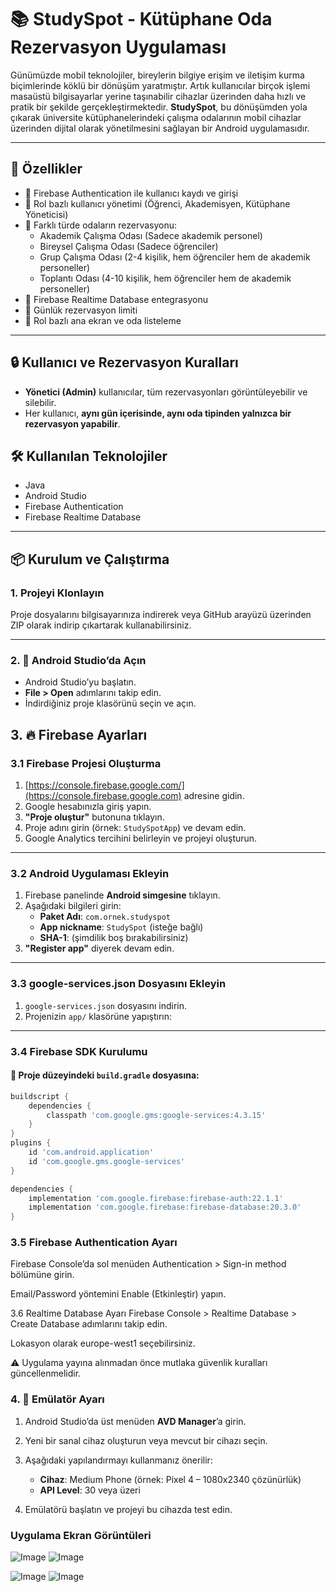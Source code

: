 # 📚 StudySpot - Kütüphane Oda Rezervasyon Uygulaması

Günümüzde mobil teknolojiler, bireylerin bilgiye erişim ve iletişim kurma biçimlerinde köklü bir dönüşüm yaratmıştır. Artık kullanıcılar birçok işlemi masaüstü bilgisayarlar yerine taşınabilir cihazlar üzerinden daha hızlı ve pratik bir şekilde gerçekleştirmektedir. **StudySpot**, bu dönüşümden yola çıkarak üniversite kütüphanelerindeki çalışma odalarının mobil cihazlar üzerinden dijital olarak yönetilmesini sağlayan bir Android uygulamasıdır.

---

## 🚀 Özellikler

- 🔐 Firebase Authentication ile kullanıcı kaydı ve girişi
- 👥 Rol bazlı kullanıcı yönetimi (Öğrenci, Akademisyen, Kütüphane Yöneticisi)
- 🏢 Farklı türde odaların rezervasyonu:
  - Akademik Çalışma Odası (Sadece akademik personel)
  - Bireysel Çalışma Odası (Sadece öğrenciler)
  - Grup Çalışma Odası (2-4 kişilik, hem öğrenciler hem de akademik personeller)
  - Toplantı Odası (4-10 kişilik, hem öğrenciler hem de akademik personeller)
- 📄 Firebase Realtime Database entegrasyonu
- 📆 Günlük rezervasyon limiti
- 🧭 Rol bazlı ana ekran ve oda listeleme

---

## 🔒 Kullanıcı ve Rezervasyon Kuralları

- **Yönetici (Admin)** kullanıcılar, tüm rezervasyonları görüntüleyebilir ve silebilir.  
- Her kullanıcı, **aynı gün içerisinde, aynı oda tipinden yalnızca bir rezervasyon yapabilir**.  

## 🛠️ Kullanılan Teknolojiler

- Java
- Android Studio
- Firebase Authentication
- Firebase Realtime Database

---

## 📦 Kurulum ve Çalıştırma

### 1. Projeyi Klonlayın

Proje dosyalarını bilgisayarınıza indirerek veya GitHub arayüzü üzerinden ZIP olarak indirip çıkartarak kullanabilirsiniz.

---

### 2. 🧩 Android Studio’da Açın

- Android Studio’yu başlatın.  
- **File > Open** adımlarını takip edin.  
- İndirdiğiniz proje klasörünü seçin ve açın.


## 3. 🔥 Firebase Ayarları

### 3.1 Firebase Projesi Oluşturma

1. [https://console.firebase.google.com/](https://console.firebase.google.com) adresine gidin.  
2. Google hesabınızla giriş yapın.  
3. **"Proje oluştur"** butonuna tıklayın.  
4. Proje adını girin (örnek: `StudySpotApp`) ve devam edin.  
5. Google Analytics tercihini belirleyin ve projeyi oluşturun.

---

### 3.2 Android Uygulaması Ekleyin

1. Firebase panelinde **Android simgesine** tıklayın.  
2. Aşağıdaki bilgileri girin:
   - **Paket Adı**: `com.ornek.studyspot`  
   - **App nickname**: `StudySpot` (isteğe bağlı)  
   - **SHA-1**: (şimdilik boş bırakabilirsiniz)  
3. **"Register app"** diyerek devam edin.

---

### 3.3 google-services.json Dosyasını Ekleyin

1. `google-services.json` dosyasını indirin.  
2. Projenizin `app/` klasörüne yapıştırın:




---

### 3.4 Firebase SDK Kurulumu

#### 🔧 Proje düzeyindeki `build.gradle` dosyasına:

```gradle
buildscript {
    dependencies {
        classpath 'com.google.gms:google-services:4.3.15'
    }
}
plugins {
    id 'com.android.application'
    id 'com.google.gms.google-services'
}

dependencies {
    implementation 'com.google.firebase:firebase-auth:22.1.1'
    implementation 'com.google.firebase:firebase-database:20.3.0'
}

 ```

 ### 3.5 Firebase Authentication Ayarı
Firebase Console’da sol menüden Authentication > Sign-in method bölümüne girin.

Email/Password yöntemini Enable (Etkinleştir) yapın.

3.6 Realtime Database Ayarı
Firebase Console > Realtime Database > Create Database adımlarını takip edin.

Lokasyon olarak europe-west1 seçebilirsiniz.

⚠️ Uygulama yayına alınmadan önce mutlaka güvenlik kuralları güncellenmelidir.

### 4. 📱 Emülatör Ayarı

1. Android Studio’da üst menüden **AVD Manager**’a girin.  
2. Yeni bir sanal cihaz oluşturun veya mevcut bir cihazı seçin.  
3. Aşağıdaki yapılandırmayı kullanmanız önerilir:

   - **Cihaz**: Medium Phone (örnek: Pixel 4 – 1080x2340 çözünürlük)  
   - **API Level**: 30 veya üzeri  

4. Emülatörü başlatın ve projeyi bu cihazda test edin.


### Uygulama Ekran Görüntüleri

![Image](https://github.com/user-attachments/assets/f4b707ef-49f0-4750-9907-3dc317affe07)    ![Image](https://github.com/user-attachments/assets/29f21c2d-b172-495a-a81e-520543aea6d8)




![Image](https://github.com/user-attachments/assets/1cf9c08b-2cc4-4ed5-a5ec-c10ee5bde54d)   ![Image](https://github.com/user-attachments/assets/30f95217-1410-4cd5-a156-30b705fd571e)


